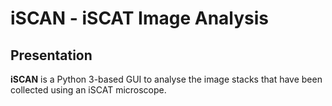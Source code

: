 # iSCAN - iSCAT Image Analysis

## Presentation

**iSCAN** is a Python 3-based GUI to analyse the image stacks that have been collected using an iSCAT microscope.
